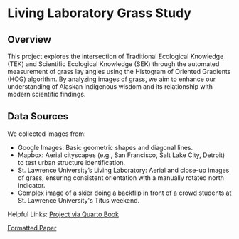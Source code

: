 # Living Laboratory Grass Study
## Overview
This project explores the intersection of Traditional Ecological Knowledge (TEK) and Scientific Ecological Knowledge (SEK) through the automated measurement of grass lay angles using the Histogram of Oriented Gradients (HOG) algorithm. By analyzing images of grass, we aim to enhance our understanding of Alaskan indigenous wisdom and its relationship with modern scientific findings.

## Data Sources
We collected images from:

* Google Images: Basic geometric shapes and diagonal lines.
* Mapbox: Aerial cityscapes (e.g., San Francisco, Salt Lake City, Detroit) to test urban structure identification.
* St. Lawrence University’s Living Laboratory: Aerial and close-up images of grass, ensuring consistent orientation with a manually rotated north indicator.
* Complex image of a skier doing a backflip in front of a crowd students at St. Lawrence University's Titus weekend.

Helpful Links:
[Project via Quarto Book](https://bennysun1.github.io/LivingLabsGrassStudy/)

[Formatted Paper](https://github.com/bennysun1/LivingLabsGrassStudy/blob/main/docs/living_labs_grass_study_formatted.pdf)